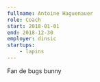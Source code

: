 ```yaml
---
fullname: Antoine Haguenauer
role: Coach
start: 2018-01-01
end: 2018-12-30
employer: dinsic
startups:
    - lapins
---
```


Fan de bugs bunny
